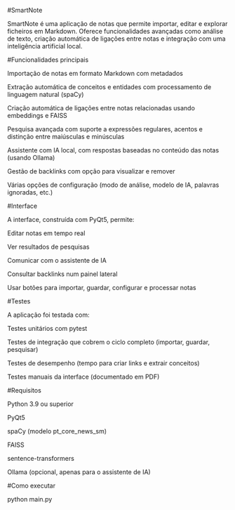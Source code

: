 #SmartNote

SmartNote é uma aplicação de notas que permite importar, editar e explorar ficheiros em Markdown. Oferece funcionalidades avançadas como análise de texto, criação automática de ligações entre notas e integração com uma inteligência artificial local.

#Funcionalidades principais

Importação de notas em formato Markdown com metadados

Extração automática de conceitos e entidades com processamento de linguagem natural (spaCy)

Criação automática de ligações entre notas relacionadas usando embeddings e FAISS

Pesquisa avançada com suporte a expressões regulares, acentos e distinção entre maiúsculas e minúsculas

Assistente com IA local, com respostas baseadas no conteúdo das notas (usando Ollama)

Gestão de backlinks com opção para visualizar e remover

Várias opções de configuração (modo de análise, modelo de IA, palavras ignoradas, etc.)

#Interface

A interface, construída com PyQt5, permite:

Editar notas em tempo real

Ver resultados de pesquisas

Comunicar com o assistente de IA

Consultar backlinks num painel lateral

Usar botões para importar, guardar, configurar e processar notas

#Testes

A aplicação foi testada com:

Testes unitários com pytest

Testes de integração que cobrem o ciclo completo (importar, guardar, pesquisar)

Testes de desempenho (tempo para criar links e extrair conceitos)

Testes manuais da interface (documentado em PDF)

#Requisitos

Python 3.9 ou superior

PyQt5

spaCy (modelo pt_core_news_sm)

FAISS

sentence-transformers

Ollama (opcional, apenas para o assistente de IA)

#Como executar

python main.py
